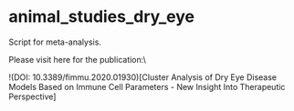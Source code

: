 # animal_studies_dry_eye
Script for meta-analysis.

Please visit here for the publication:\

!(DOI: 10.3389/fimmu.2020.01930)[Cluster Analysis of Dry Eye Disease Models Based on Immune Cell Parameters - New Insight Into Therapeutic Perspective]
